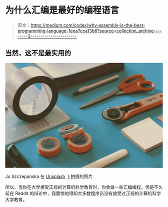 # 为什么汇编是最好的编程语言

> 原文：<https://medium.com/codex/why-assembly-is-the-best-programming-language-1eea7cca13b6?source=collection_archive---------3----------------------->

## 当然，这不是最实用的

![](img/c012a57672856e28bbf4d463c4d2a14b.png)

Jo Szczepanska 在 [Unsplash](https://unsplash.com?utm_source=medium&utm_medium=referral) 上拍摄的照片

所以，当你在大学接受正规的计算机科学教育时，你会做一些汇编编程。但是不久前在 Reddit 的辩论中，我震惊地得知大多数程序员没有接受过正规的计算机科学大学教育。